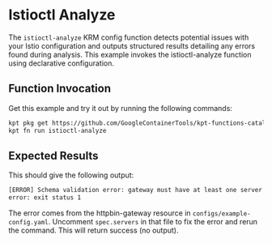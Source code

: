 # Istioctl Analyze

The `istioctl-analyze` KRM config function detects potential issues with your
Istio configuration and outputs structured results detailing any errors found
during analysis. This example invokes the istioctl-analyze function using
declarative configuration.

## Function Invocation

Get this example and try it out by running the following commands:

```sh
kpt pkg get https://github.com/GoogleContainerTools/kpt-functions-catalog.git/examples/istioctl-analyze .
kpt fn run istioctl-analyze
```

## Expected Results

This should give the following output:

```sh
[ERROR] Schema validation error: gateway must have at least one server in object 'networking.istio.io/v1alpha3/Gateway//httpbin-gateway' in file configs/example-config.yaml
error: exit status 1
```

The error comes from the httpbin-gateway resource in
`configs/example-config.yaml`. Uncomment `spec.servers` in that file to fix the
error and rerun the command. This will return success (no output).
